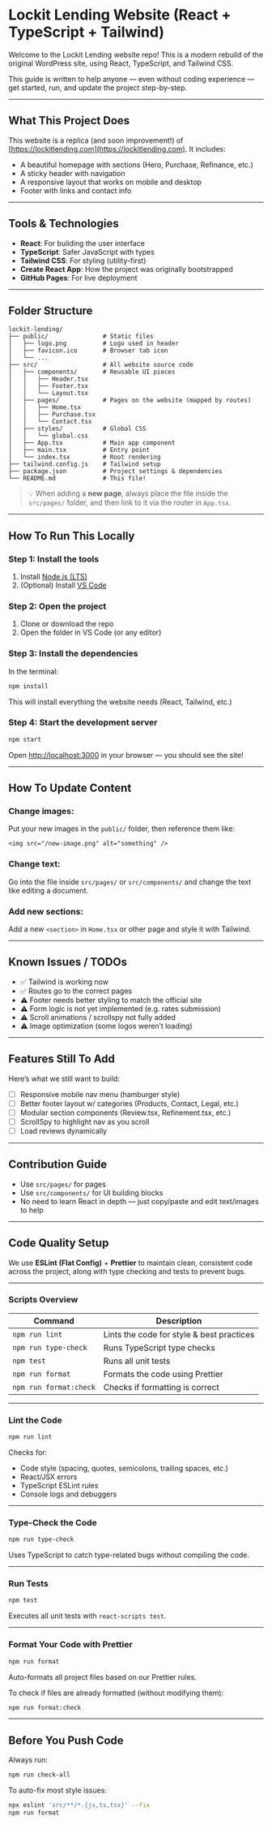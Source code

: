 # Lockit Lending Website (React + TypeScript + Tailwind)

Welcome to the Lockit Lending website repo! This is a modern rebuild of the original WordPress site, using React, TypeScript, and Tailwind CSS.

This guide is written to help anyone — even without coding experience — get started, run, and update the project step-by-step.

---

## What This Project Does

This website is a replica (and soon improvement!) of [https://lockitlending.com](https://lockitlending.com). It includes:

- A beautiful homepage with sections (Hero, Purchase, Refinance, etc.)
- A sticky header with navigation
- A responsive layout that works on mobile and desktop
- Footer with links and contact info

---

## Tools & Technologies

- **React**: For building the user interface
- **TypeScript**: Safer JavaScript with types
- **Tailwind CSS**: For styling (utility-first)
- **Create React App**: How the project was originally bootstrapped
- **GitHub Pages**: For live deployment

---

## Folder Structure

```
lockit-lending/
├── public/               # Static files
│   ├── logo.png          # Logo used in header
│   ├── favicon.ico       # Browser tab icon
│   └── ...
├── src/                  # All website source code
│   ├── components/       # Reusable UI pieces
│   │   ├── Header.tsx
│   │   ├── Footer.tsx
│   │   └── Layout.tsx
│   ├── pages/            # Pages on the website (mapped by routes)
│   │   ├── Home.tsx
│   │   ├── Purchase.tsx
│   │   └── Contact.tsx
│   ├── styles/           # Global CSS
│   │   └── global.css
│   ├── App.tsx           # Main app component
│   ├── main.tsx          # Entry point
│   └── index.tsx         # Root rendering
├── tailwind.config.js    # Tailwind setup
├── package.json          # Project settings & dependencies
└── README.md             # This file!
```

> 💡 When adding a **new page**, always place the file inside the `src/pages/` folder, and then link to it via the router in `App.tsx`.

---

## How To Run This Locally

### Step 1: Install the tools

1. Install [Node.js (LTS)](https://nodejs.org/en)
2. (Optional) Install [VS Code](https://code.visualstudio.com/)

### Step 2: Open the project

1. Clone or download the repo
2. Open the folder in VS Code (or any editor)

### Step 3: Install the dependencies

In the terminal:

```bash
npm install
```

This will install everything the website needs (React, Tailwind, etc.)

### Step 4: Start the development server

```bash
npm start
```

Open [http://localhost:3000](http://localhost:3000) in your browser — you should see the site!

---

## How To Update Content

### Change images:

Put your new images in the `public/` folder, then reference them like:

```tsx
<img src="/new-image.png" alt="something" />
```

### Change text:

Go into the file inside `src/pages/` or `src/components/` and change the text like editing a document.

### Add new sections:

Add a new `<section>` in `Home.tsx` or other page and style it with Tailwind.

---

## Known Issues / TODOs

- ✅ Tailwind is working now
- ✅ Routes go to the correct pages
- ⚠️ Footer needs better styling to match the official site
- ⚠️ Form logic is not yet implemented (e.g. rates submission)
- ⚠️ Scroll animations / scrollspy not fully added
- ⚠️ Image optimization (some logos weren’t loading)

---

## Features Still To Add

Here’s what we still want to build:

- [ ] Responsive mobile nav menu (hamburger style)
- [ ] Better footer layout w/ categories (Products, Contact, Legal, etc.)
- [ ] Modular section components (Review.tsx, Refinement.tsx, etc.)
- [ ] ScrollSpy to highlight nav as you scroll
- [ ] Load reviews dynamically

---

## Contribution Guide

- Use `src/pages/` for pages
- Use `src/components/` for UI building blocks
- No need to learn React in depth — just copy/paste and edit text/images to help

---

## Code Quality Setup

We use **ESLint (Flat Config)** + **Prettier** to maintain clean, consistent code across the project, along with type checking and tests to prevent bugs.

---

### Scripts Overview

| Command                | Description                               |
| ---------------------- | ----------------------------------------- |
| `npm run lint`         | Lints the code for style & best practices |
| `npm run type-check`   | Runs TypeScript type checks               |
| `npm test`             | Runs all unit tests                       |
| `npm run format`       | Formats the code using Prettier           |
| `npm run format:check` | Checks if formatting is correct           |

---

### Lint the Code

```bash
npm run lint
```

Checks for:

- Code style (spacing, quotes, semicolons, trailing spaces, etc.)
- React/JSX errors
- TypeScript ESLint rules
- Console logs and debuggers

---

### Type-Check the Code

```bash
npm run type-check
```

Uses TypeScript to catch type-related bugs without compiling the code.

---

### Run Tests

```bash
npm test
```

Executes all unit tests with `react-scripts test`.

---

### Format Your Code with Prettier

```bash
npm run format
```

Auto-formats all project files based on our Prettier rules.

To check if files are already formatted (without modifying them):

```bash
npm run format:check
```

---

## Before You Push Code

Always run:

```bash
npm run check-all
```

To auto-fix most style issues:

```bash
npx eslint 'src/**/*.{js,ts,tsx}' --fix
npm run format
```
